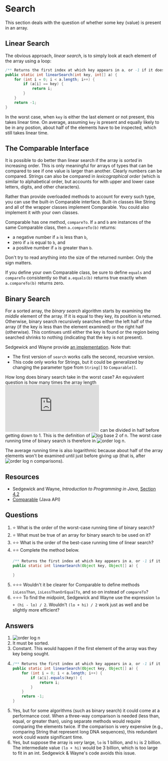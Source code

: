 # Search
This section deals with the question of whether some key (value) is present in an array.
## Linear Search
The obvious approach, *linear search*, is to simply look at each element of the array using a loop:

```java
/** Returns the first index at which key appears in a, or -1 if it does not. */
public static int linearSearch(int key, int[] a) {
    for (int i = 0; i < a.length; i++) {
        if (a[i] == key) {
            return i;
        }
    }
    return -1;
}
```

In the worst case, when `key` is either the last element or not present, this takes linear time. On average, assuming `key` is present and equally likely to be in any postion, about half of the elements have to be inspected, which still takes linear time.

## The Comparable Interface
It is possible to do better than linear search if the array is *sorted* in increasing order. This is only meaningful for arrays of types that can be compared to see if one value is larger than another. Clearly numbers can be compared. Strings can also be compared in *lexicographical order* (which is similar to alphabetical order, but accounts for with upper and lower case letters, digits, and other characters).

Rather than provide overloaded methods to account for every such type, you can use the built-in Comparable interface. Built-in classes like String and all of the wrapper classes implement Comparable. You could also implement it with your own classes.

Comparable has one method, `compareTo`. If `a` and `b` are instances of the same Comparable class, then `a.compareTo(b)` returns:
* a negative number if `a` is less than `b`,
* zero if `a` is equal to `b`, and
* a positive number if `a` is greater than `b`.

Don't try to read anything into the size of the returned number. Only the sign matters.

If you define your own Comparable class, be sure to define `equals` and `compareTo` consistently so that `a.equals(b)` returns true exactly when `a.compareTo(b)` returns zero.

## Binary Search

For a sorted array, the *binary search* algorithm starts by examining the *middle* element of the array. If it is equal to they key, its position is returned. Otherwise, binary search recursively searches either the left half of the array (if the key is less than the element examined) or the right half (otherwise). This continues until either the key is found or the region being searched shrinks to nothing (indicating that the key is not present).

Sedgewick and Wayne provide [an implementation](https://introcs.cs.princeton.edu/java/42sort/BinarySearch.java.html). Note that:
* The first version of `search` works calls the second, recursive version.
* This code only works for Strings, but it could be generalized by changing the parameter type from `String[]` to `Comparable[]`.

How long does binary search take in the worst case? An equivalent question is how many times the array length ![n](https://latex.codecogs.com/svg.latex?n) can be divided in half before getting down to 1. This is the definition of ![log base 2 of n](https://latex.codecogs.com/svg.latex?\log_2&space;n). The worst case running time of binary search is therefore in  ![order log n](https://latex.codecogs.com/svg.latex?\Theta(\log&space;n)).

The average running time is also logarithmic because about half of the array elements won't be examined until just before giving up (that is, after ![order log n](https://latex.codecogs.com/svg.latex?\Theta(\log&space;n)) comparisons).

## Resources
- Sedgewick and Wayne, *Introduction to Programming in Java*, [Section 4.2](https://introcs.cs.princeton.edu/java/42sort/)
- [Comparable](https://docs.oracle.com/en/java/javase/11/docs/api/java.base/java/lang/Comparable.html) (Java API)

## Questions
1. :star: What is the order of the worst-case running time of binary search?
1. :star: What must be true of an array for binary search to be used on it?
1. :star::star: What is the order of the best-case running time of linear search?
1. :star::star: Complete the method below.
    ```java
    /** Returns the first index at which key appears in a, or -1 if it does not. */
    public static int linearSearch(Object key, Object[] a) {
      
    }
    ```
1. :star::star::star: Wouldn't it be clearer for Comparable to define methods `isLessThan`, `isLessThanOrEqualTo`, and so on instead of `compareTo`?
1. :star::star::star: To find the midpoint, Sedgewick and Wayne use the expression `lo + (hi - lo) / 2`. Wouldn't `(lo + hi) / 2` work just as well and be slightly more efficient?
## Answers
1. ![order log n](https://latex.codecogs.com/svg.latex?\Theta(\log&space;n))
1. It must be sorted.
1. Constant. This would happen if the first element of the array was they key being sought.
1.
    ```java
    /** Returns the first index at which key appears in a, or -1 if it does not. */
    public static int linearSearch(Object key, Object[] a) {
        for (int i = 0; i < a.length; i++) {
            if (a[i].equals(key)) {
                return i;
            }
        }
        return -1;
    }    
    ```
1. Yes, but for some algorithms (such as binary search) it could come at a performance cost. When a three-way comparison is needed (less than, equal, or greater than), using separate methods would require comparing the elements twice. If the comparison is very expensive (e.g., comparing String that represent long DNA sequences), this redundant work could waste significant time.
1. Yes, but suppose the array is *very* large, `lo` is 1 billion, and `hi` is 2 billion. The intermediate value `(lo + hi)` would be 3 billion, which is too large to fit in an int. Sedgewick & Wayne's code avoids this issue.
